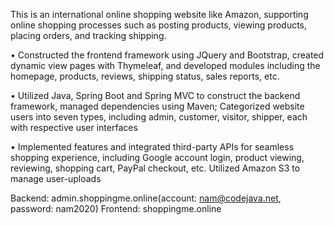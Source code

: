 
This is an international online shopping website like Amazon, supporting online shopping processes such as posting products, viewing products, placing orders, and tracking shipping.

•	Constructed the frontend framework using JQuery and Bootstrap, created dynamic view pages with Thymeleaf, and developed modules including the homepage, products, reviews, shipping status, sales reports, etc.

•	Utilized Java, Spring Boot and Spring MVC to construct the backend framework, managed dependencies using Maven; Categorized website users into seven types, including admin, customer, visitor, shipper, each with respective user interfaces

•	Implemented features and integrated third-party APIs for seamless shopping experience, including Google account login, product viewing, reviewing, shopping cart, PayPal checkout, etc. Utilized Amazon S3 to manage user-uploads

Backend: admin.shoppingme.online(account: nam@codejava.net, password: nam2020)
Frontend: shoppingme.online
